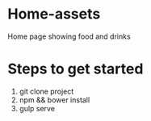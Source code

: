 # Home-assets

Home page showing food and drinks

Steps to get started
=====================

1. git clone project
2. npm && bower install
3. gulp serve
